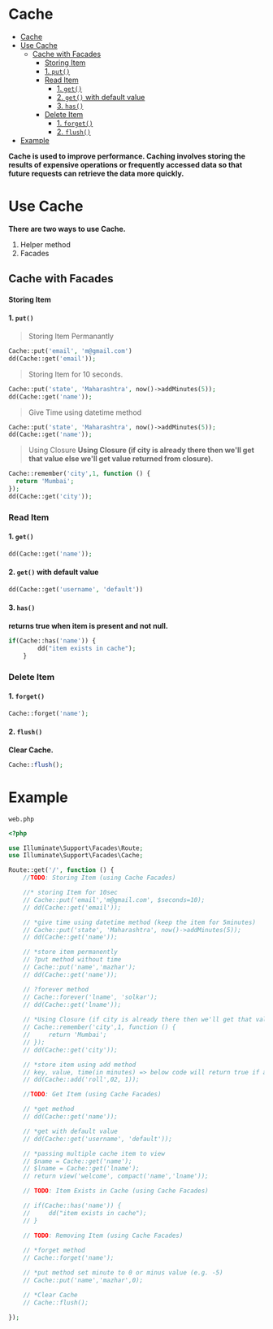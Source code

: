 # Cache

- [Cache](#cache)
- [Use Cache](#use-cache)
  - [Cache with Facades](#cache-with-facades)
      - [Storing Item](#storing-item)
      - [1. `put()`](#1-put)
    - [Read Item](#read-item)
      - [1. `get()`](#1-get)
      - [2. `get()` with default value](#2-get-with-default-value)
      - [3. `has()`](#3-has)
    - [Delete Item](#delete-item)
      - [1. `forget()`](#1-forget)
      - [2. `flush()`](#2-flush)
- [Example](#example)

**Cache is used to improve performance. Caching involves storing the results of expensive operations or frequently accessed data so that future requests can retrieve the data more quickly.**

# Use Cache
**There are two ways to use Cache.**
1. Helper method
2. Facades

## Cache with Facades

#### Storing Item

#### 1. `put()`
> Storing Item Permanantly
```php
Cache::put('email', 'm@gmail.com')
dd(Cache::get('email'));
```

> Storing Item for 10 seconds.
```php
Cache::put('state', 'Maharashtra', now()->addMinutes(5));
dd(Cache::get('name'));
```

> Give Time using datetime method
```php
Cache::put('state', 'Maharashtra', now()->addMinutes(5));
dd(Cache::get('name'));
```

> Using Closure
> **Using Closure (if city is already there then we'll get that value else we'll get value returned from closure).**
```php
Cache::remember('city',1, function () {
  return 'Mumbai';
});
dd(Cache::get('city'));
```

### Read Item

#### 1. `get()`
```php
dd(Cache::get('name'));
```

#### 2. `get()` with default value
```php
dd(Cache::get('username', 'default'))
```

#### 3. `has()`
**returns true when item is present and not null.**
```php
if(Cache::has('name')) {
        dd("item exists in cache");
    }
```

### Delete Item

#### 1. `forget()`
```php
Cache::forget('name');
```

#### 2. `flush()`
**Clear Cache.**
```php
Cache::flush();
```

# Example

`web.php`
```php
<?php

use Illuminate\Support\Facades\Route;
use Illuminate\Support\Facades\Cache;

Route::get('/', function () {
    //TODO: Storing Item (using Cache Facades)

    //* storing Item for 10sec
    // Cache::put('email','m@gmail.com', $seconds=10);
    // dd(Cache::get('email'));

    // *give time using datetime method (keep the item for 5minutes)
    // Cache::put('state', 'Maharashtra', now()->addMinutes(5));
    // dd(Cache::get('name'));

    // *store item permanently
    // ?put method without time
    // Cache::put('name','mazhar');
    // dd(Cache::get('name'));

    // ?forever method
    // Cache::forever('lname', 'solkar');
    // dd(Cache::get('lname'));
    
    // *Using Closure (if city is already there then we'll get that value else we'll get value returned from closure)
    // Cache::remember('city',1, function () {
    //     return 'Mumbai';
    // });
    // dd(Cache::get('city'));

    // *store item using add method
    // key, value, time(in minutes) => below code will return true if added successfully
    // dd(Cache::add('roll',02, 1));

    //TODO: Get Item (using Cache Facades)

    // *get method
    // dd(Cache::get('name'));

    // *get with default value
    // dd(Cache::get('username', 'default'));

    // *passing multiple cache item to view
    // $name = Cache::get('name');
    // $lname = Cache::get('lname');
    // return view('welcome', compact('name','lname'));

    // TODO: Item Exists in Cache (using Cache Facades)

    // if(Cache::has('name')) {
    //     dd("item exists in cache");
    // }

    // TODO: Removing Item (using Cache Facades)
    
    // *forget method
    // Cache::forget('name');

    // *put method set minute to 0 or minus value (e.g. -5)
    // Cache::put('name','mazhar',0);

    // *Clear Cache
    // Cache::flush();

});
```